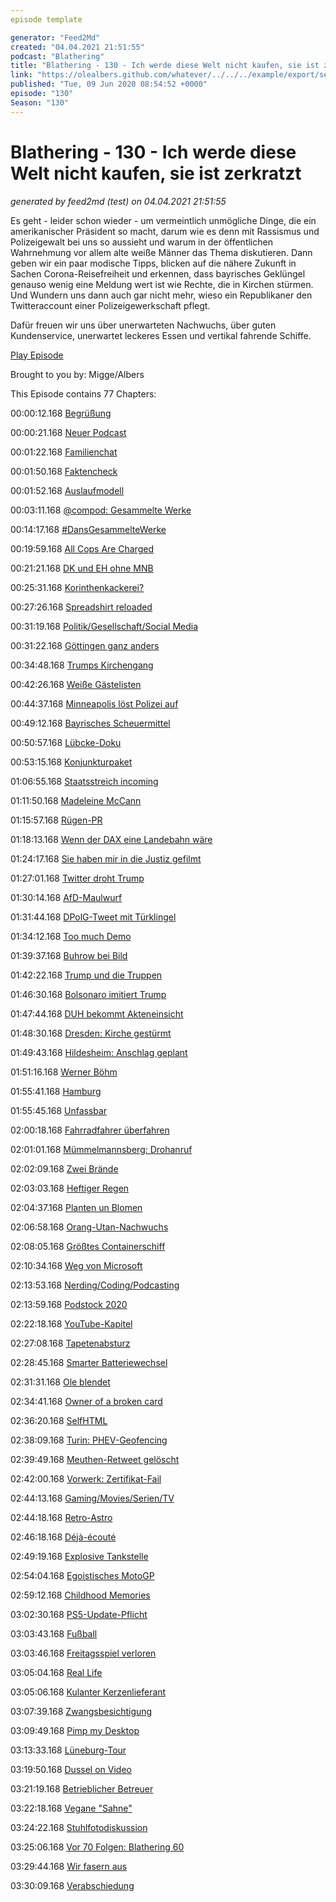 ```yaml
---
episode template

generator: "Feed2Md"
created: "04.04.2021 21:51:55"
podcast: "Blathering"
title: "Blathering - 130 - Ich werde diese Welt nicht kaufen, sie ist zerkratzt"
link: "https://olealbers.github.com/whatever/../../../example/export/seasons/5/2020/6/Blathering - 130 - Ich werde diese Welt nicht kaufen, sie ist zerkratzt.md"
published: "Tue, 09 Jun 2020 08:54:52 +0000"
episode: "130"
Season: "130"
---
```


# Blathering - 130 - Ich werde diese Welt nicht kaufen, sie ist zerkratzt
_generated by feed2md (test) on 04.04.2021 21:51:55_

Es geht - leider schon wieder - um vermeintlich unmögliche Dinge, die ein amerikanischer Präsident so macht, darum wie es denn mit Rassismus und Polizeigewalt bei uns so aussieht und warum in der öffentlichen Wahrnehmung vor allem alte weiße Männer das Thema diskutieren. Dann geben wir ein paar modische Tipps, blicken auf die nähere Zukunft in Sachen Corona-Reisefreiheit und erkennen, dass bayrisches Geklüngel genauso wenig eine Meldung wert ist wie Rechte, die in Kirchen stürmen. Und Wundern uns dann auch gar nicht mehr, wieso ein Republikaner den Twitteraccount einer Polizeigewerkschaft pflegt.

Dafür freuen wir uns über unerwarteten Nachwuchs, über guten Kundenservice, unerwartet leckeres Essen und vertikal fahrende Schiffe.

[Play Episode](https://www.blathering.de/podlove/file/1258/s/feed/c/mp3/blathering_130.mp3)

Brought to you by: Migge/Albers

This Episode contains 77 Chapters:


00:00:12.168 [Begrüßung]()

00:00:21.168 [Neuer Podcast](https://twitter.com/ploetzlichpirat)

00:01:22.168 [Familienchat](https://en.wikipedia.org/wiki/Gain_(electronics))

00:01:50.168 [Faktencheck]()

00:01:52.168 [Auslaufmodell](https://www.techbook.de/easylife/life-hacks/darum-laufen-batterien-manchmal-aus)

00:03:11.168 [@compod: Gesammelte Werke](https://twitter.com/search?q=(from%3Acompod)%20(%40blathering_pod)%20until%3A2020-06-09%20since%3A2020-06-02&src=typed_query&f=live)

00:14:17.168 [#DansGesammelteWerke](https://twitter.com/search?q=(from%3Aevildanwallace)%20(%40blathering_pod)%20until%3A2020-06-09%20since%3A2020-06-02&src=typed_query&f=live)

00:19:59.168 [All Cops Are Charged](https://minnesota.cbslocal.com/2020/06/03/george-floyd-death-derek-chauvins-murder-charge-upgraded-to-2nd-degree-unintentional-murder-3-other-officers-charged/)

00:21:21.168 [DK und EH ohne MNB](https://twitter.com/tmigge/status/1268264216542302209)

00:25:31.168 [Korinthenkackerei?](https://www.berliner-zeitung.de/kultur-vergnuegen/rezo-zerstoerung-der-presse-ein-faktencheck-li.85853?lid=true)

00:27:26.168 [Spreadshirt reloaded](https://twitter.com/tmigge/status/1269551079865364482)

00:31:19.168 [Politik/Gesellschaft/Social Media]()

00:31:22.168 [Göttingen ganz anders](https://taz.de/Corona-Hotspot-Goettingen/!5690836/)

00:34:48.168 [Trumps Kirchengang](https://threadreaderapp.com/thread/1267765381546029066.html)

00:42:26.168 [Weiße Gästelisten](https://twitter.com/jsprondel/status/1267840994533310465)

00:44:37.168 [Minneapolis löst Polizei auf](https://www.youtube.com/watch?v=Wf4cea5oObY)

00:49:12.168 [Bayrisches Scheuermittel](https://www.rnd.de/politik/andreas-scheuer-munchner-wahlgeschenk-ohne-absprache-D74M6AZKQNAV5GV4LWGXX6AJ3Y.html)

00:50:57.168 [Lübcke-Doku](https://www.daserste.de/information/reportage-dokumentation/dokus/sendung/toedlicher-hass-der-mordfall-walter-luebcke-112.html)

00:53:15.168 [Konjunkturpaket](https://www.zeit.de/gesellschaft/zeitgeschehen/2020-06/koaltionsausschuss-einigt-sich-ueber-konjunkturpaket)

01:06:55.168 [Staatsstreich incoming](https://www.spiegel.de/netzwelt/web/donald-trump-seine-strategien-fuer-den-staatsstreich-kolumne-a-ab1efdca-874c-4af9-9a02-2241be3467c1)

01:11:50.168 [Madeleine McCann](https://de.wikipedia.org/wiki/Vermisstenfall_Madeleine_McCann#Ermittlungen_gegen_Tatverd%C3%A4chtigen_im_Juni_2020)

01:15:57.168 [Rügen-PR](https://www.stern.de/politik/deutschland/der-deutsche-pr-rat-kritisiert-storymachine-9276590.html)

01:18:13.168 [Wenn der DAX eine Landebahn wäre](https://www.spiegel.de/wirtschaft/unternehmen/lufthansa-nicht-mehr-im-dax-gelistet-a-18284d42-1735-4b86-ab35-fc91d698ceb5)

01:24:17.168 [Sie haben mir in die Justiz gefilmt](https://netzpolitik.org/2020/video-berliner-justizbeamter-behindert-zdf-dreh-bei-prozess-gegen-einen-rechtsextremisten/)

01:27:01.168 [Twitter droht Trump](https://www.heise.de/news/Twitter-sperrt-Trump-Video-wegen-Urheberrechtsverletzung-4775443.html)

01:30:14.168 [AfD-Maulwurf](https://taz.de/Ermittlungen-gegen-Berliner-Beamten/!5690788/)

01:31:44.168 [DPolG-Tweet mit Türklingel](https://twitter.com/Storch_i/status/1269336135819571201)

01:34:12.168 [Too much Demo](https://twitter.com/PolizeiHamburg/status/1269251551815782402)

01:39:37.168 [Buhrow bei Bild](https://twitter.com/niggi/status/1268294958701821961)

01:42:22.168 [Trump und die Truppen](https://twitter.com/tmigge/status/1269700308470464513)

01:46:30.168 [Bolsonaro imitiert Trump](https://www.rnd.de/politik/who-brasilien-droht-mit-ruckzug-beitrage-seit-langerem-nicht-gezahlt-LRRSL7FY7P2X2IUBUJWN6JR26M.html)

01:47:44.168 [DUH bekommt Akteneinsicht](https://www.heise.de/news/Abgasbetrug-DUH-erstreitet-Akteneinsicht-im-Verkehrsministerium-4771952.html)

01:48:30.168 [Dresden: Kirche gestürmt](https://www.tag24.de/dresden/pegida-anhaenger-stuermen-in-dresdner-kreuzkirche-und-greifen-frauen-an-1535986)

01:49:43.168 [Hildesheim: Anschlag geplant](https://www.ndr.de/nachrichten/niedersachsen/hannover_weser-leinegebiet/21-Jaehriger-droht-mit-Terror-Anschlag-auf-Muslime,anschlagsdrohung100.html)

01:51:16.168 [Werner Böhm](https://de.wikipedia.org/wiki/Werner_B%C3%B6hm)

01:55:41.168 [Hamburg]()

01:55:45.168 [Unfassbar](https://www.zeit.de/hamburg/2020-06/demonstration-hamburg-anti-rassismus-polizei-festnahmen-minderjaehrige/komplettansicht)

02:00:18.168 [Fahrradfahrer überfahren](https://hamburg1.de/nachrichten/45073/Erneut_toedlicher_Fahrradunfall.html)

02:01:01.168 [Mümmelmannsberg: Drohanruf](https://hamburg1.de/nachrichten/45122/Drohanruf_Polizei_raeumt_Schule.html)

02:02:09.168 [Zwei Brände](https://www.spiegel.de/panorama/hamburg-brand-auf-ehemaligem-brauerei-gelaende-ausgebrochen-a-3cebee4f-556f-4d53-b7e4-32cb931569be)

02:03:03.168 [Heftiger Regen](https://hamburg1.de/nachrichten/45106/Ueberschwemmungen_nach_Gewitter.html)

02:04:37.168 [Planten un Blomen](https://www.ndr.de/geschichte/schauplaetze/Vor-85-Jahren-NS-Regime-eroeffnet-Planten-un-Blomen,plantenunblomen198.html)

02:06:58.168 [Orang-Utan-Nachwuchs](https://hamburg1.de/nachrichten/45116/Orang_Utan_Nachwuchs_im_Tierpark.html)

02:08:05.168 [Größtes Containerschiff](https://hamburg1.de/nachrichten/45137/Groesstes_Containerschiff_der_Welt_eingetroffen.html)

02:10:34.168 [Weg von Microsoft](https://www.golem.de/news/digitale-souveraenitaet-hamburg-will-weg-von-microsoft-produkten-2006-148843.html)

02:13:53.168 [Nerding/Coding/Podcasting]()

02:13:59.168 [Podstock 2020](https://podcast.podstock.de/2020/06/07/podstock-2020-ps014-remote-podstock/)

02:22:18.168 [YouTube-Kapitel](https://twitter.com/auphonic/status/1267777366966833152)

02:27:08.168 [Tapetenabsturz](https://petapixel.com/2020/06/03/if-you-set-this-photo-as-your-wallpaper-it-can-brick-your-android-phone/)

02:28:45.168 [Smarter Batteriewechsel](https://twitter.com/stammtischphilo/status/1267868633109315587)

02:31:31.168 [Ole blendet](https://twitter.com/stammtischphilo/status/1268127942049181701)

02:34:41.168 [Owner of a broken card](https://twitter.com/stammtischphilo/status/1268507989989888000)

02:36:20.168 [SelfHTML](https://wiki.selfhtml.org/)

02:38:09.168 [Turin: PHEV-Geofencing](https://www.golem.de/news/fiat-chrysler-geofencing-zwingt-plugin-hybride-in-den-elektromodus-2006-148889.html)

02:39:49.168 [Meuthen-Retweet gelöscht](https://twitter.com/extra3)

02:42:00.168 [Vorwerk: Zertifikat-Fail](https://www.golem.de/news/vorwerk-cloudprobleme-lassen-staubsaugerroboter-streiken-2006-148890.html)

02:44:13.168 [Gaming/Movies/Serien/TV]()

02:44:18.168 [Retro-Astro](https://twitter.com/stammtischphilo/status/1268676699388104705)

02:46:18.168 [Déjà-écouté](https://twitter.com/stammtischphilo/status/1268960216084819972)

02:49:19.168 [Explosive Tankstelle](https://twitter.com/stammtischphilo/status/1269031954688638977)

02:54:04.168 [Egoistisches MotoGP](https://milestone.it/)

02:59:12.168 [Childhood Memories](https://twitter.com/stammtischphilo/status/1269580000057065472)

03:02:30.168 [PS5-Update-Pflicht](https://www.golem.de/news/sony-the-last-of-us-2-wird-ps5-kompatibel-2006-148858.html)

03:03:43.168 [Fußball]()

03:03:46.168 [Freitagsspiel verloren](https://www.fcstpauli.com/news/die-stimmen-nach-dem-spiel-beim-vfl-bochum-1920/)

03:05:04.168 [Real Life]()

03:05:06.168 [Kulanter Kerzenlieferant](https://twitter.com/tmigge/status/1259717496418033665)

03:07:39.168 [Zwangsbesichtigung](https://twitter.com/stammtischphilo/status/1267822818428776448)

03:09:49.168 [Pimp my Desktop](https://twitter.com/tmigge/status/1269330716220895234)

03:13:33.168 [Lüneburg-Tour](https://twitter.com/tmigge/status/1269011109006229504)

03:19:50.168 [Dussel on Video](https://twitter.com/stammtischphilo/status/1268494669459132416)

03:21:19.168 [Betrieblicher Betreuer](https://twitter.com/stammtischphilo/status/1267797594975207426)

03:22:18.168 [Vegane "Sahne"](https://twitter.com/tmigge/status/1267828226933444611)

03:24:22.168 [Stuhlfotodiskussion](https://www.instagram.com/p/CA8LD57qv3Y/)

03:25:06.168 [Vor 70 Folgen: Blathering 60](https://www.blathering.de/2018/10/blathering-060-aufforstung/)

03:29:44.168 [Wir fasern aus]()

03:30:09.168 [Verabschiedung]()



